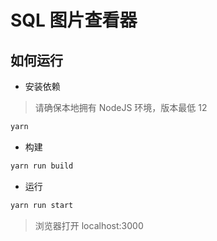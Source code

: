 # SQL 图片查看器

## 如何运行

- 安装依赖

> 请确保本地拥有 NodeJS 环境，版本最低 12

```bash
yarn
```

- 构建

```bash
yarn run build
```

- 运行

```bash
yarn run start
```

> 浏览器打开 localhost:3000
